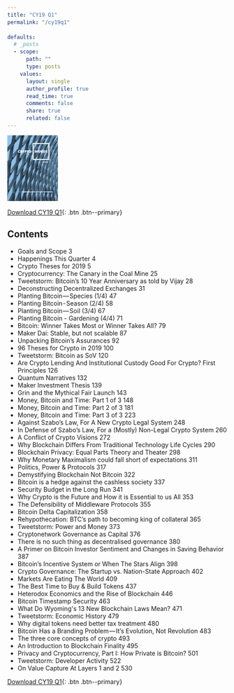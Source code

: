 ```yaml
---
title: "CY19 Q1"
permalink: "/cy19q1" 

defaults:
  # _posts
  - scope:
      path: ""
      type: posts
    values:
      layout: single
      author_profile: true
      read_time: true
      comments: false
      share: true
      related: false
---
```


![CY19 Q1 Journal Cover](/assets/images/cy19q1-cover-150.png "CY19 Q1 Journal Cover")

[Download CY19 Q1](/assets/publications/CY19Q1.pdf){: .btn .btn--primary}

## Contents
- Goals and Scope 3
- Happenings This Quarter 4
- Crypto Theses for 2019  5
- Cryptocurrency: The Canary in the Coal Mine 25
- Tweetstorm: Bitcoin’s 10 Year Anniversary as told by Vijay  28
- Deconstructing Decentralized Exchanges  31
- Planting Bitcoin — Species (1/4)  47
- Planting Bitcoin - Season (2/4) 58
- Planting Bitcoin — Soil (3/4) 67
- Planting Bitcoin - Gardening (4/4)  71
- Bitcoin: Winner Takes Most or Winner Takes All? 79
- Maker Dai: Stable, but not scalable 87
- Unpacking Bitcoin’s Assurances  92
- 96 Theses for Crypto in 2019  100
- Tweetstorm: Bitcoin as SoV  120
- Are Crypto Lending And Institutional Custody Good For Crypto? First Principles  126
- Quantum Narratives  132
- Maker Investment Thesis 139
- Grin and the Mythical Fair Launch 143
- Money, Bitcoin and Time: Part 1 of 3  148
- Money, Bitcoin and Time: Part 2 of 3  181
- Money, Bitcoin and Time: Part 3 of 3  223
- Against Szabo’s Law, For A New Crypto Legal System  248
- In Defense of Szabo’s Law, For a (Mostly) Non-Legal Crypto System 260
- A Conflict of Crypto Visions  272
- Why Blockchain Differs From Traditional Technology Life Cycles  290
- Blockchain Privacy: Equal Parts Theory and Theater  298
- Why Monetary Maximalism could fall short of expectations  311
- Politics, Power & Protocols 317
- Demystifying Blockchain Not Bitcoin 322
- Bitcoin is a hedge against the cashless society 337
- Security Budget in the Long Run 341
- Why Crypto is the Future and How it is Essential to us All  353
- The Defensibility of Middleware Protocols 355
- Bitcoin Delta Capitalization  358
- Rehypothecation: BTC’s path to becoming king of collateral  365
- Tweetstorm: Power and Money 373
- Cryptonetwork Governance as Capital 376
- There is no such thing as decentralised governance  380
- A Primer on Bitcoin Investor Sentiment and Changes in Saving Behavior 387
- Bitcoin’s Incentive System or When The Stars Align  398
- Crypto Governance: The Startup vs. Nation-State Approach  402
- Markets Are Eating The World  409
- The Best Time to Buy & Build Tokens 437
- Heterodox Economics and the Rise of Blockchain  446
- Bitcoin Timestamp Security  463
- What Do Wyoming's 13 New Blockchain Laws Mean?  471
- Tweetstorm: Economic History  479
- Why digital tokens need better tax treatment  480
- Bitcoin Has a Branding Problem — It’s Evolution, Not Revolution 483
- The three core concepts of crypto 493
- An Introduction to Blockchain Finality  495
- Privacy and Cryptocurrency, Part I: How Private is Bitcoin? 501
- Tweetstorm: Developer Activity  522
- On Value Capture At Layers 1 and 2  530

[Download CY19 Q1](/assets/publications/CY19Q1.pdf){: .btn .btn--primary}
